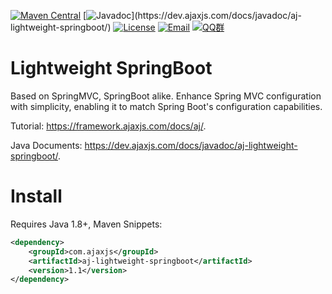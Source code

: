 [![Maven Central](https://img.shields.io/maven-central/v/com.ajaxjs/aj-lightweight-springboot?label=Latest%20Release)](https://central.sonatype.com/artifact/com.ajaxjs/aj-lightweight-springboot)
[![Javadoc](https://img.shields.io/badge/javadoc-1.1-brightgreen.svg?)](https://dev.ajaxjs.com/docs/javadoc/aj-lightweight-springboot/)
[![License](https://img.shields.io/badge/license-Apache--2.0-green.svg?longCache=true&style=flat)](http://www.apache.org/licenses/LICENSE-2.0.txt)
[![Email](https://img.shields.io/badge/Contact--me-Email-orange.svg)](mailto:frank@ajaxjs.com)
[![QQ群](https://framework.ajaxjs.com/static/qq.svg)](https://shang.qq.com/wpa/qunwpa?idkey=3877893a4ed3a5f0be01e809e7ac120e346102bd550deb6692239bb42de38e22)

# Lightweight SpringBoot
Based on SpringMVC, SpringBoot alike. Enhance Spring MVC configuration with simplicity, enabling it to match Spring Boot's configuration capabilities.

Tutorial: https://framework.ajaxjs.com/docs/aj/.

Java Documents: https://dev.ajaxjs.com/docs/javadoc/aj-lightweight-springboot/.

# Install
Requires Java 1.8+, Maven Snippets:

```xml
<dependency>
    <groupId>com.ajaxjs</groupId>
    <artifactId>aj-lightweight-springboot</artifactId>
    <version>1.1</version>
</dependency>
```
